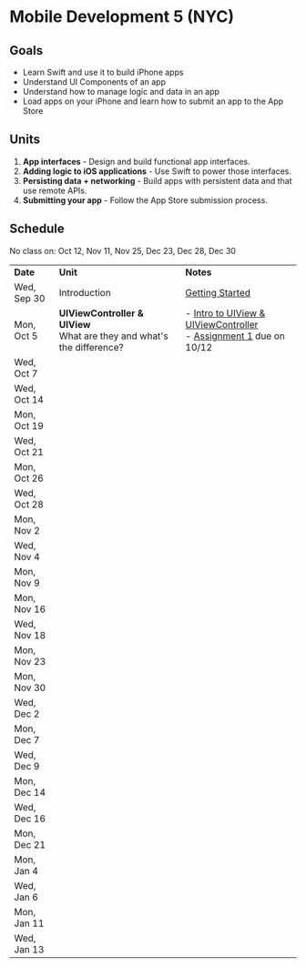 # Mobile Development 5 (NYC)

## Goals

* Learn Swift and use it to build iPhone apps
* Understand UI Components of an app
* Understand how to manage logic and data in an app
* Load apps on your iPhone and learn how to submit an app to the App Store


## Units

1. **App interfaces** - Design and build functional app interfaces.
2. **Adding logic to iOS applications** - Use Swift to power those interfaces.
3. **Persisting data + networking** - Build apps with persistent data and that use remote APIs.
4. **Submitting your app** - Follow the App Store submission process.


## Schedule

No class on: Oct 12, Nov 11, Nov 25, Dec 23, Dec 28, Dec 30

<table>
  <tr>
    <td><strong>Date</strong></td>
    <td><strong>Unit</strong></td>
    <td><strong>Notes</strong></td>
  </tr>
  <tr>
    <td>Wed, Sep 30</td>
    <td>Introduction</td>
    <td><a href="https://github.com/ga-students/MOB-NYC-5/tree/master/Session0">Getting Started</a><br>
</td>
  </tr>
  <tr>
    <td>Mon, Oct 5</td>
    <td><strong>UIViewController & UIView</strong><br>What are they and what's the difference?</td>
    <td>- <a href="https://github.com/ga-students/MOB-NYC-5/blob/master/Sessions/Session1/Lesson01.pdf">Intro to UIView & UIViewController</a><br>
    - <a href="https://github.com/ga-students/MOB-NYC-5/blob/master/Sessions/Session1/MOB_Week%201%20Assignment.pdf">Assignment 1</a> due on 10/12
    </td>
  </tr>
  <tr>
    <td>Wed, Oct 7</td>
    <td></td>
    <td></td>
  </tr>
  <tr>
    <td>Wed, Oct 14</td>
    <td></td>
    <td></td>
  </tr>
  <tr>
    <td>Mon, Oct 19</td>
    <td></td>
    <td></td>
  </tr>
  <tr>
    <td>Wed, Oct 21</td>
    <td></td>
    <td></td>
  </tr>
  <tr>
    <td>Mon, Oct 26</td>
    <td></td>
    <td></td>
  </tr>
  <tr>
    <td>Wed, Oct 28</td>
    <td></td>
    <td></td>
  </tr>
  <tr>
    <td>Mon, Nov 2</td>
    <td></td>
    <td></td>
  </tr>
  <tr>
    <td>Wed, Nov 4</td>
    <td></td>
    <td></td>
  </tr>
  <tr>
    <td>Mon, Nov 9</td>
    <td></td>
    <td></td>
  </tr>
  <tr>
    <td>Mon, Nov 16</td>
    <td></td>
    <td></td>
  </tr>
  <tr>
    <td>Wed, Nov 18</td>
    <td></td>
    <td></td>
  </tr>
  <tr>
    <td>Mon, Nov 23</td>
    <td></td>
    <td></td>
  </tr>
  <tr>
    <td>Mon, Nov 30</td>
    <td></td>
    <td></td>
  </tr>
  <tr>
    <td>Wed, Dec 2</td>
    <td></td>
    <td></td>
  </tr>
  <tr>
    <td>Mon, Dec 7</td>
    <td></td>
    <td></td>
  </tr>
  <tr>
    <td>Wed, Dec 9</td>
    <td></td>
    <td></td>
  </tr>
  <tr>
    <td>Mon, Dec 14</td>
    <td></td>
    <td></td>
  </tr>
  <tr>
    <td>Wed, Dec 16</td>
    <td></td>
    <td></td>
  </tr>
  <tr>
    <td>Mon, Dec 21</td>
    <td></td>
    <td></td>
  </tr>
  <tr>
    <td>Mon, Jan 4</td>
    <td></td>
    <td></td>
  </tr>
  <tr>
    <td>Wed, Jan 6</td>
    <td></td>
    <td></td>
  </tr>
    <tr>
    <td>Mon, Jan 11</td>
    <td></td>
    <td></td>
  </tr>
  <tr>
    <td>Wed, Jan 13</td>
    <td></td>
    <td></td>
  </tr>
</table>

